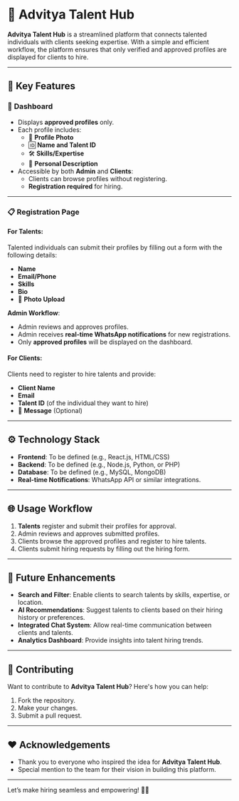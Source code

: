 # 🌟 Advitya Talent Hub

**Advitya Talent Hub** is a streamlined platform that connects talented individuals with clients seeking expertise. With a simple and efficient workflow, the platform ensures that only verified and approved profiles are displayed for clients to hire.

---

## 🚀 Key Features

### 🎯 **Dashboard**
- Displays **approved profiles** only.
- Each profile includes:
  - 📸 **Profile Photo**
  - 🆔 **Name and Talent ID**
  - 🛠️ **Skills/Expertise**
  - 📝 **Personal Description**
- Accessible by both **Admin** and **Clients**:
  - Clients can browse profiles without registering.
  - **Registration required** for hiring.

---

### 📋 **Registration Page**

#### **For Talents**:
Talented individuals can submit their profiles by filling out a form with the following details:
- **Name**
- **Email/Phone**
- **Skills**
- **Bio**
- 📸 **Photo Upload**

**Admin Workflow**:
- Admin reviews and approves profiles.
- Admin receives **real-time WhatsApp notifications** for new registrations.
- Only **approved profiles** will be displayed on the dashboard.

#### **For Clients**:
Clients need to register to hire talents and provide:
- **Client Name**
- **Email**
- **Talent ID** (of the individual they want to hire)
- 📝 **Message** (Optional)

---

## ⚙️ Technology Stack
- **Frontend**: To be defined (e.g., React.js, HTML/CSS)
- **Backend**: To be defined (e.g., Node.js, Python, or PHP)
- **Database**: To be defined (e.g., MySQL, MongoDB)
- **Real-time Notifications**: WhatsApp API or similar integrations.

---

## 🌐 Usage Workflow

1. **Talents** register and submit their profiles for approval.
2. Admin reviews and approves submitted profiles.
3. Clients browse the approved profiles and register to hire talents.
4. Clients submit hiring requests by filling out the hiring form.

---

## 🎨 Future Enhancements
- **Search and Filter**: Enable clients to search talents by skills, expertise, or location.
- **AI Recommendations**: Suggest talents to clients based on their hiring history or preferences.
- **Integrated Chat System**: Allow real-time communication between clients and talents.
- **Analytics Dashboard**: Provide insights into talent hiring trends.

---

## 🤝 Contributing
Want to contribute to **Advitya Talent Hub**? Here's how you can help:
1. Fork the repository.
2. Make your changes.
3. Submit a pull request.

---

## ❤️ Acknowledgements
- Thank you to everyone who inspired the idea for **Advitya Talent Hub**.
- Special mention to the team for their vision in building this platform.

---

Let’s make hiring seamless and empowering! 🚀✨
